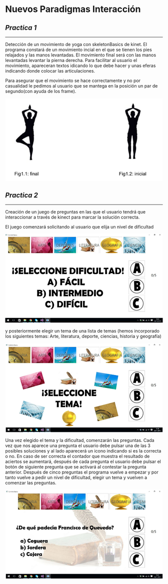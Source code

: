 # Nuevos Paradigmas Interacción


## *Practica 1*
---------------

Detección de un movimiento de yoga con skeletonBasics de kinet.
El programa constará de un movimiento incial en el que se tienen los pies
relajados y las manos levantadas. El movimiento final será con las manos levantadas
levantar la pierna derecha. Para facilitar al usuario  el movimiento, apareceran
textos idicando lo que debe hacer y unas eferas indicando donde colocar las
articulaciones.

Para asegurar que el movimiento se hace correctamente y no por casualidad le pedimos
al usuario que se mantega en la posición un par de segundo(con ayuda de los frame).

![Captura 1](images/posicionP1.PNG)

## *Practica 2*
---------------
Creación de un juego de preguntas en las que el usuario tendrá que interaccionar a través de kinect para marcar la solución correcta.

El juego comenzará solicitando al usuario que elija un nivel de dificultad

![Captura 2](images/DificultadP2.PNG)

y posteriormente elegir un tema de una lista de temas (hemos incorporado los siguientes temas: Arte, literatura, deporte, ciencias, historia y geografía)

![Captura 3](images/TemaP2.PNG)

Una vez elegido el tema y la dificultad, comenzarán las preguntas. Cada vez que nos aparece una pregunta el usuario debe pulsar una de las 3 posibles soluciones y al lado aparecerá un icono indicando si es la correcta o no. En caso de ser correcta el contador que muestra el resultado de aciertos se aumentará, después de cada pregunta el usuario debe pulsar el botón de siguiente pregunta que se activará al contestar la pregunta anterior. Después de cinco preguntas el programa vuelve a empezar y por tanto vuelve a pedir un nivel de dificultad, elegir un tema y vuelven a comenzar las preguntas.

![Captura 4](images/JuegoP2.PNG)
